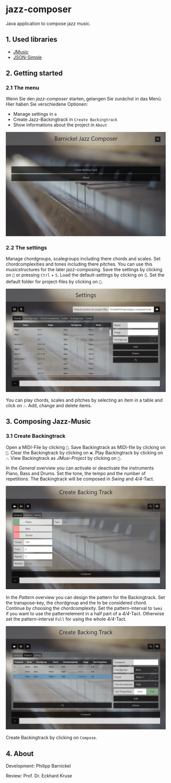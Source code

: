 # jazz-composer
Java application to compose jazz music.

## 1. Used libraries
- [JMusic](http://explodingart.com/jmusic/)
- [JSON-Simple](https://github.com/fangyidong/json-simple)

## 2. Getting started

### 2.1 The menu

Wenn Sie den _jazz-composer_ starten, gelangen Sie zunächst in das Menü. Hier haben Sie verschiedene Optionen:
- Manage settings in `⚙`
- Create Jazz-Backingtrack in `Create Backingtrack`
- Show informations about the project in `About`

![the menu](src/composer/Documentation/menu.PNG  "The menu")

### 2.2 The settings

Manage chordgroups, scalegroups including there chords and scales. Set chordcomplexities and tones including there pitches. You can use this musicstructures for the later jazz-composing.
Save the settings by clicking on `💾` or pressing `Ctrl` + `S`.
Load the default-settings by clicking on `🔃`.
Set the default folder for project-files by clicking on `📂`.

![the settings](src/composer/Documentation/settings.PNG  "The settings")

You can play chords, scales and pitches by selecting an item in a table and click on `🎶`. Add, change and delete items.

## 3. Composing Jazz-Music

### 3.1 Create Backingtrack

Open a MIDI-File by clicking `📂`. 
Save Backingtrack as MIDI-file by clicking on `💾`. 
Clear the Backingtrack by clicking on `❌`.
Play Backingtrack by clicking on `🎶`.
View Backingtrack as *JMusi-Project* by clicking on `🎼`.

In the *General* overview you can activate or deactivate the instruments Piano, Bass and Drums. Set the tone, the tempo and the number of repetitions.
The Backingtrack will be composed in *Swing* and *4/4*-Tact.

![create backingtrack 1](src/composer/Documentation/backingtrack-1.PNG  "Create Backingtrack 1")

In the *Pattern* overview you can design the pattern for the Backingtrack. Set the transpose-key, the chordgroup and the to be considered chord. 
Continue by choosing the chordcomplexity.
Set the pattern-interval to `Semi` if you want to use the patternelement in a half part of a *4/4*-Tact.
Otherwise set the pattern-interval `Full` for using the whole *4/4*-Tact. 

![create backingtrack 2](src/composer/Documentation/backingtrack-2.PNG  "Create Backingtrack 2")

Create Backingtrack by clicking on `Compose`.

## 4. About

Development: Philipp Barnickel

Review: Prof. Dr. Eckhard Kruse